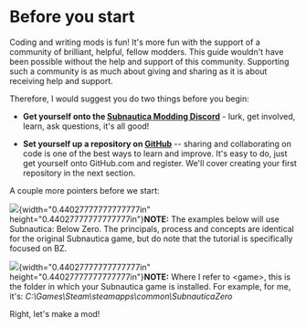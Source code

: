 # Before you start

Coding and writing mods is fun! It's more fun with the support of a community of brilliant, helpful, fellow modders. This guide wouldn't have been possible without the help and support of this community. Supporting such a community is as much about giving and sharing as it is about receiving help and support.

Therefore, I would suggest you do two things before you begin:

-   **Get yourself onto the [Subnautica Modding Discord](https://discord.gg/srQXTPKA)** - lurk, get involved, learn, ask questions, it's all good!

-   **Set yourself up a repository on [GitHub](https://github.com/)** -- sharing and collaborating on code is one of the best ways to learn and improve. It's easy to do, just get yourself onto GitHub.com and register. We'll cover creating your first repository in the next section.

A couple more pointers before we start:

![](media/image1.png){width="0.44027777777777777in" height="0.44027777777777777in"}**NOTE:** The examples below will use Subnautica: Below Zero. The principals, process and concepts are identical for the original Subnautica game, but do note that the tutorial is specifically focused on BZ.

![](media/image1.png){width="0.44027777777777777in" height="0.44027777777777777in"}**NOTE:** Where I refer to \<game>, this is the folder in which your Subnautica game is installed. For example, for me, it's: *C:\\Games\\Steam\\steamapps\\common\\SubnauticaZero*

Right, let's make a mod!
